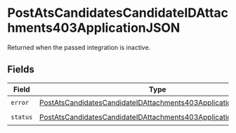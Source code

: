 # PostAtsCandidatesCandidateIDAttachments403ApplicationJSON

Returned when the passed integration is inactive.


## Fields

| Field                                                                                                                                                         | Type                                                                                                                                                          | Required                                                                                                                                                      | Description                                                                                                                                                   |
| ------------------------------------------------------------------------------------------------------------------------------------------------------------- | ------------------------------------------------------------------------------------------------------------------------------------------------------------- | ------------------------------------------------------------------------------------------------------------------------------------------------------------- | ------------------------------------------------------------------------------------------------------------------------------------------------------------- |
| `error`                                                                                                                                                       | [PostAtsCandidatesCandidateIDAttachments403ApplicationJSONError](../../models/operations/postatscandidatescandidateidattachments403applicationjsonerror.md)   | :heavy_check_mark:                                                                                                                                            | N/A                                                                                                                                                           |
| `status`                                                                                                                                                      | [PostAtsCandidatesCandidateIDAttachments403ApplicationJSONStatus](../../models/operations/postatscandidatescandidateidattachments403applicationjsonstatus.md) | :heavy_check_mark:                                                                                                                                            | N/A                                                                                                                                                           |